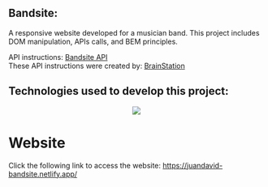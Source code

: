 ## Bandsite:

A responsive website developed for a musician band. This project includes DOM manipulation, APIs calls, and BEM principles.

API instructions: <a href="https://unit-2-project-api-25c1595833b2.herokuapp.com/" target="_blank">Bandsite API</a>
<br/>
These API instructions were created by: <a href="https://brainstation.io/" targte="_blank">BrainStation</a>

## Technologies used to develop this project:
<p align="center">
  <a href="https://skillicons.dev">
    <img src="https://skillicons.dev/icons?i=js,html,sass" />
  </a>
</p>

# Website 
Click the following link to access the website: https://juandavid-bandsite.netlify.app/
